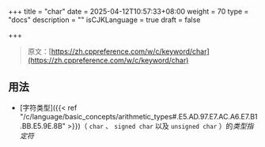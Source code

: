 +++
title = "char"
date = 2025-04-12T10:57:33+08:00
weight = 70
type = "docs"
description = ""
isCJKLanguage = true
draft = false

+++

> 原文：[https://zh.cppreference.com/w/c/keyword/char](https://zh.cppreference.com/w/c/keyword/char)

## 用法

- [字符类型]({{< ref "/c/language/basic_concepts/arithmetic_types#.E5.AD.97.E7.AC.A6.E7.B1.BB.E5.9E.8B" >}})（ `char` 、 `signed char` 以及 `unsigned char` ）的*类型指定符*
